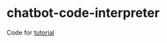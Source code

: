 # chatbot-code-interpreter
 
Code for [tutorial](https://dylancastillo.co/code-interpreter-chatbot-pyodide-langchain-openai/)
